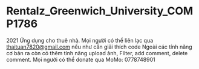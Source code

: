 # Rentalz_Greenwich_University_COMP1786
2021 Ứng dụng cho thuê nhà. Mọi người có thể liên lạc qua thaituan7820@gmail.com nếu như cần giải thích code
Ngoài các tính năng cơ bản ra còn có thêm tính năng upload ảnh, FIlter, add comment, delete comment. Mọi người có thể donate qua MoMo: 0778748901
